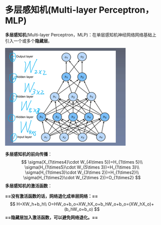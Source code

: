 # 多层感知机(Multi-layer Perceptron，MLP)

**多层感知机**(Multi-layer Perceptron，MLP)：在单层感知机神经网络网络基础上引入一个或多个**隐藏层**。

![](./MLP.png)

**多层感知机的前向传播**：
$$
\sigma(X_{1\times4}\cdot W_{4\times 5})=H_{1\times 5}\\
\sigma(H_{1\times5}\cdot W_{5\times 3})=H_{1\times 3}\\
\sigma(H_{1\times3}\cdot W_{3\times 2})=H_{1\times2}\\
\sigma(H_{1\times2}\cdot W_{2\times 2})=O_{1\times2}
$$
**多层感知机的激活函数**：

**==没有激活函数的话，网络退化成单层网络：==**
$$
H=XW_h+b_h\\
O=HW_o+b_o=XW_hX_o+b_hW_o+b_o=(XW_hX_o)+(b_hW_o+b_o)
$$
**==隐藏层加入激活函数，可以避免网络退化。==**



